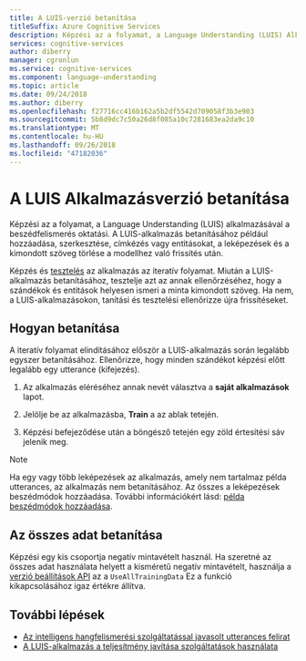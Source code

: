 ```yaml
---
title: A LUIS-verzió betanítása
titleSuffix: Azure Cognitive Services
description: Képzési az a folyamat, a Language Understanding (LUIS) Alkalmazásverzió javítása a beszédfelismerés oktatási. A LUIS-alkalmazás betanításához például hozzáadása, szerkesztése, címkézés vagy entitásokat, a leképezések és a kimondott szöveg törlése a modellhez való frissítés után.
services: cognitive-services
author: diberry
manager: cgronlun
ms.service: cognitive-services
ms.component: language-understanding
ms.topic: article
ms.date: 09/24/2018
ms.author: diberry
ms.openlocfilehash: f27716cc416b162a5b2df5542d709058f3b3e903
ms.sourcegitcommit: 5b8d9dc7c50a26d8f085a10c7281683ea2da9c10
ms.translationtype: MT
ms.contentlocale: hu-HU
ms.lasthandoff: 09/26/2018
ms.locfileid: "47182036"
---
```

# <a name="train-your-luis-app-version"></a>A LUIS Alkalmazásverzió betanítása

Képzési az a folyamat, a Language Understanding (LUIS) alkalmazásával a beszédfelismerés oktatási. A LUIS-alkalmazás betanításához például hozzáadása, szerkesztése, címkézés vagy entitásokat, a leképezések és a kimondott szöveg törlése a modellhez való frissítés után. 

<!--
When you train a LUIS app by example, LUIS generalizes from the examples you have labeled, and it learns to recognize the relevant intents and entities. This teaches LUIS to improve classification accuracy in the future. -->

Képzés és [tesztelés](luis-concept-test.md) az alkalmazás az iteratív folyamat. Miután a LUIS-alkalmazás betanításához, tesztelje azt az annak ellenőrzéséhez, hogy a szándékok és entitások helyesen ismeri a minta kimondott szöveg. Ha nem, a LUIS-alkalmazásokon, tanítási és tesztelési ellenőrizze újra frissítéseket. 

## <a name="how-to-train"></a>Hogyan betanítása
A iteratív folyamat elindításához először a LUIS-alkalmazás során legalább egyszer betanításához. Ellenőrizze, hogy minden szándékot képzési előtt legalább egy utterance (kifejezés).

1. Az alkalmazás eléréséhez annak nevét választva a **saját alkalmazások** lapot. 

2. Jelölje be az alkalmazásba, **Train** a az ablak tetején. 

3. Képzési befejeződése után a böngésző tetején egy zöld értesítési sáv jelenik meg.

<!-- The following note refers to what might cause the error message "Training failed: FewLabels for model: <ModelName>" -->

>[!NOTE]
>Ha egy vagy több leképezések az alkalmazás, amely nem tartalmaz példa utterances, az alkalmazás nem betanításához. Az összes a leképezések beszédmódok hozzáadása. További információkért lásd: [példa beszédmódok hozzáadása](luis-how-to-add-example-utterances.md).

## <a name="train-with-all-data"></a>Az összes adat betanítása
Képzési egy kis csoportja negatív mintavételt használ. Ha szeretné az összes adat használata helyett a kisméretű negatív mintavételt, használja a [verzió beállítások API](https://westus.dev.cognitive.microsoft.com/docs/services/5890b47c39e2bb17b84a55ff/operations/versions-update-application-version-settings) az a `UseAllTrainingData` Ez a funkció kikapcsolásához igaz értékre állítva. 

## <a name="next-steps"></a>További lépések

* [Az intelligens hangfelismerési szolgáltatással javasolt utterances felirat](luis-how-to-review-endoint-utt.md) 
* [A LUIS-alkalmazás a teljesítmény javítása szolgáltatások használata](luis-how-to-add-features.md) 